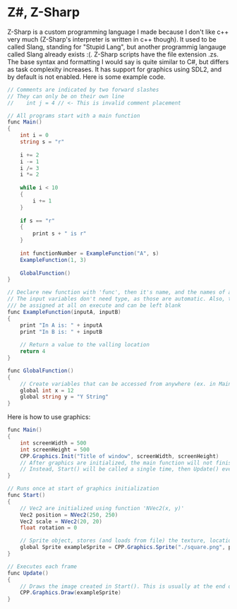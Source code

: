 # Z#, Z-Sharp
Z-Sharp is a custom programming language I made because I don't like c++ very much (Z-Sharp's interpreter is written in c++ though). It used to be called Slang, standing for "Stupid Lang", but another programmig langauge called Slang already exists :(. Z-Sharp scripts have the file extension .zs. The base syntax and formatting I would say is quite similar to C#, but differs as task complexity increases. It has support for graphics using SDL2, and by default is not enabled. Here is some example code.
```c#
// Comments are indicated by two forward slashes
// They can only be on their own line
//    int j = 4 // <- This is invalid comment placement

// All programs start with a main function
func Main()
{
    int i = 0
    string s = "r"
    
    i += 2
    i -= 1
    i /= 3
    i *= 2
    
    while i < 10
    {
        i += 1
    }
    
    if s == "r"
    {
        print s + " is r"
    }
    
    int functionNumber = ExampleFunction("A", s)
    ExampleFunction(1, 3)
    
    GlobalFunction()
}

// Declare new function with 'func', then it's name, and the names of any input variables.
// The input variables don't need type, as those are automatic. Also, they don't need to
/// be assigned at all on execute and can be left blank
func ExampleFunction(inputA, inputB)
{
    print "In A is: " + inputA
    print "In B is: " + inputB
    
    // Return a value to the valling location
    return 4
}

func GlobalFunction()
{
    // Create variables that can be accessed from anywhere (ex. in Main or ExampleFunction) with the 'global' keyword before type
    global int x = 12
    global string y = "Y String"
}
```
Here is how to use graphics:
```c#
func Main()
{
    int screenWidth = 500
    int screenHeight = 500
    CPP.Graphics.Init("Title of window", screenWidth, screenHeight)
    // After graphics are initialized, the main function will not finish.
    // Instead, Start() will be called a single time, then Update() every frame after that.
}

// Runs once at start of graphics initialization
func Start()
{
    // Vec2 are initialized using function 'NVec2(x, y)'
    Vec2 position = NVec2(250, 250)
    Vec2 scale = NVec2(20, 20)
    float rotation = 0

    // Sprite object, stores (and loads from file) the texture, location, scale, and rotation
    global Sprite exampleSprite = CPP.Graphics.Sprite("./square.png", position, scale, rotation)
}

// Executes each frame
func Update()
{
    // Draws the image created in Start(). This is usually at the end of update.
    CPP.Graphics.Draw(exampleSprite)   
}
```
